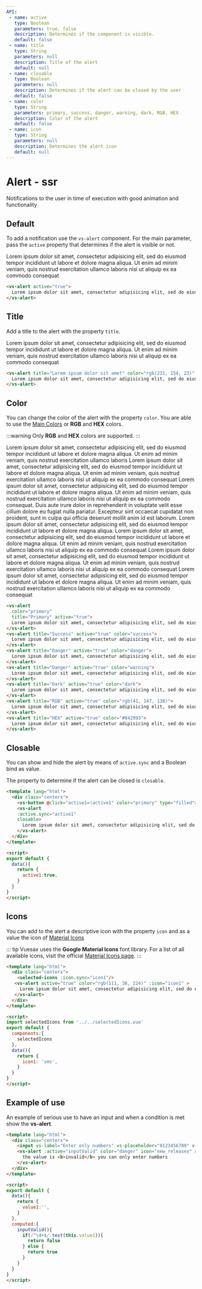 ```yaml
---
API:
 - name: active
   type: Boolean
   parameters: true, false
   description: Determines if the component is visible.
   default: false
 - name: title
   type: String
   parameters: null
   description: Title of the alert
   default: null
 - name: closable
   type: Boolean
   parameters: null
   description: Determines if the alert can be closed by the user
   default: false
 - name: color
   type: String
   parameters: primary, success, danger, warning, dark, RGB, HEX
   description: Color of the alert
   default: false
 - name: icon
   type: String
   parameters: null
   description: Determines the alert icon
   default: null
---
```


# Alert **- ssr**

<box header>

  Notifications to the user in time of execution with good animation and functionality

</box>


<box>

## Default

To add a notification use the `vs-alert` component. For the main parameter, pass the `active` property that determines if the alert is visible or not.

<vuecode md>
<div slot="demo">
<vs-alert active="true">
  Lorem ipsum dolor sit amet, consectetur adipisicing elit, sed do eiusmod tempor incididunt ut labore et dolore magna aliqua. Ut enim ad minim veniam, quis nostrud exercitation ullamco laboris nisi ut aliquip ex ea commodo consequat
</vs-alert>
</div>
<div slot="code">

```html
<vs-alert active="true">
  Lorem ipsum dolor sit amet, consectetur adipisicing elit, sed do eiusmod tempor incididunt ut labore et dolore magna aliqua. Ut enim ad minim veniam, quis nostrud exercitation ullamco laboris nisi ut aliquip ex ea commodo consequat
</vs-alert>
```

</div>
</vuecode>
</box>

<box>

## Title

Add a title to the alert with the property `title`.

<vuecode md>
<div slot="demo">
<vs-alert title="Lorem ipsum dolor sit amet" color="rgb(231, 154, 23)" active="true">
  Lorem ipsum dolor sit amet, consectetur adipisicing elit, sed do eiusmod tempor incididunt ut labore et dolore magna aliqua. Ut enim ad minim veniam, quis nostrud exercitation ullamco laboris nisi ut aliquip ex ea commodo consequat
</vs-alert>
</div>
<div slot="code">

```html
<vs-alert title="Lorem ipsum dolor sit amet" color="rgb(231, 154, 23)" active="true">
  Lorem ipsum dolor sit amet, consectetur adipisicing elit, sed do eiusmod tempor incididunt ut labore et dolore magna aliqua. Ut enim ad minim veniam, quis nostrud exercitation ullamco laboris nisi ut aliquip ex ea commodo consequat
</vs-alert>
```

</div>
</vuecode>
</box>

<box>

## Color

You can change the color of the alert with the property `color`. You are able to use the [Main Colors](/theme/) or **RGB** and **HEX** colors.

:::warning
  Only **RGB** and **HEX** colors are supported.
:::

<vuecode md>
<div slot="demo">
<vs-alert  title="Primary" active="true" color="primary">
  Lorem ipsum dolor sit amet, consectetur adipisicing elit, sed do eiusmod tempor incididunt ut labore et dolore magna aliqua. Ut enim ad minim veniam, quis nostrud exercitation ullamco laboris
</vs-alert>
<vs-alert style="margin-top: 10px" title="Success" active="true" color="success">
  Lorem ipsum dolor sit amet, consectetur adipisicing elit, sed do eiusmod tempor incididunt ut labore et dolore magna aliqua. Ut enim ad minim veniam, quis nostrud exercitation ullamco laboris nisi ut aliquip ex ea commodo consequat
</vs-alert>
<vs-alert style="margin-top: 10px" title="Danger" active="true" color="danger">
  Lorem ipsum dolor sit amet, consectetur adipisicing elit, sed do eiusmod tempor incididunt ut labore et dolore magna aliqua. Ut enim ad minim veniam, quis nostrud exercitation ullamco laboris nisi ut aliquip ex ea commodo consequat. Duis aute irure dolor in reprehenderit in voluptate velit esse cillum dolore eu fugiat nulla pariatur. Excepteur sint occaecat cupidatat non proident, sunt in culpa qui officia deserunt mollit anim id est laborum.
</vs-alert>
<vs-alert style="margin-top: 10px" title="Danger" active="true" color="warning">
  Lorem ipsum dolor sit amet, consectetur adipisicing elit, sed do eiusmod tempor incididunt ut labore et dolore magna aliqua.
</vs-alert>
<vs-alert style="margin-top: 10px" title="Dark" active="true" color="dark">
  Lorem ipsum dolor sit amet, consectetur adipisicing elit, sed do eiusmod tempor incididunt ut labore et dolore magna aliqua. Ut enim ad minim veniam, quis nostrud exercitation ullamco laboris nisi ut aliquip ex ea commodo consequat
</vs-alert>
<vs-alert style="margin-top: 10px" title="RGB" active="true" color="rgb(41, 147, 138)">
  Lorem ipsum dolor sit amet, consectetur adipisicing elit, sed do eiusmod tempor incididunt ut labore et dolore magna aliqua. Ut enim ad minim veniam, quis nostrud exercitation ullamco laboris nisi ut aliquip ex ea commodo consequat
</vs-alert>
<vs-alert style="margin-top: 10px" title="HEX" active="true" color="#842993">
  Lorem ipsum dolor sit amet, consectetur adipisicing elit, sed do eiusmod tempor incididunt ut labore et dolore magna aliqua. Ut enim ad minim veniam, quis nostrud exercitation ullamco laboris nisi ut aliquip ex ea commodo consequat
</vs-alert>
</div>
<div slot="code">

```html
<vs-alert
  color="primary"
  title="Primary" active="true">
  Lorem ipsum dolor sit amet, consectetur adipisicing elit, sed do eiusmod tempor incididunt ut labore et dolore magna aliqua. Ut enim ad minim veniam, quis nostrud exercitation ullamco laboris
</vs-alert>
<vs-alert title="Success" active="true" color="success">
  Lorem ipsum dolor sit amet, consectetur adipisicing elit, sed do eiusmod tempor incididunt ut labore et dolore magna aliqua. Ut enim ad minim veniam, quis nostrud exercitation ullamco laboris nisi ut aliquip ex ea commodo consequat
</vs-alert>
<vs-alert title="Danger" active="true" color="danger">
  Lorem ipsum dolor sit amet, consectetur adipisicing elit, sed do eiusmod tempor incididunt ut labore et dolore magna aliqua. Ut enim ad minim veniam, quis nostrud exercitation ullamco laboris nisi ut aliquip ex ea commodo consequat. Duis aute irure dolor in reprehenderit in voluptate velit esse cillum dolore eu fugiat nulla pariatur. Excepteur sint occaecat cupidatat non proident, sunt in culpa qui officia deserunt mollit anim id est laborum.
</vs-alert>
<vs-alert title="Danger" active="true" color="warning">
  Lorem ipsum dolor sit amet, consectetur adipisicing elit, sed do eiusmod tempor incididunt ut labore et dolore magna aliqua.
</vs-alert>
<vs-alert title="Dark" active="true" color="dark">
  Lorem ipsum dolor sit amet, consectetur adipisicing elit, sed do eiusmod tempor incididunt ut labore et dolore magna aliqua. Ut enim ad minim veniam, quis nostrud exercitation ullamco laboris nisi ut aliquip ex ea commodo consequat
</vs-alert>
<vs-alert title="RGB" active="true" color="rgb(41, 147, 138)">
  Lorem ipsum dolor sit amet, consectetur adipisicing elit, sed do eiusmod tempor incididunt ut labore et dolore magna aliqua. Ut enim ad minim veniam, quis nostrud exercitation ullamco laboris nisi ut aliquip ex ea commodo consequat
</vs-alert>
<vs-alert title="HEX" active="true" color="#842993">
  Lorem ipsum dolor sit amet, consectetur adipisicing elit, sed do eiusmod tempor incididunt ut labore et dolore magna aliqua. Ut enim ad minim veniam, quis nostrud exercitation ullamco laboris nisi ut aliquip ex ea commodo consequat
</vs-alert>
```

</div>
</vuecode>
</box>

<box>

## Closable

You can show and hide the alert by means of `active.sync` and a Boolean bind as value.

The property to determine if the alert can be closed is `closable`.

<vuecode md>
<div slot="demo">
  <Demos-Alert-Closable />
</div>
<div slot="code">

```html
<template lang="html">
  <div class="centerx">
    <vs-button @click="active1=!active1" color="primary" type="filled">{{!active1?'Open Alert':'Close Alert'}}</vs-button>
    <vs-alert
    :active.sync="active1"
    closable>
      Lorem ipsum dolor sit amet, consectetur adipisicing elit, sed do eiusmod tempor incididunt ut labore et dolore magna aliqua. Ut enim ad minim veniam, quis nostrud exercitation ullamco laboris nisi ut aliquip ex ea commodo consequat
    </vs-alert>
  </div>
</template>

<script>
export default {
  data(){
    return {
      active1:true,
    }
  }
}
</script>
```

</div>
</vuecode>
</box>

<box>

## Icons

You can add to the alert a descriptive icon with the property `icon` and as a value the icon of [Material Icons](https://material.io/icons/)

::: tip
Vuesax uses the **Google Material Icons** font library. For a list of all available icons, visit the official [Material Icons page](https://material.io/icons/).
:::

<vuecode md>
<div slot="demo">
  <Demos-Alert-Icons />
</div>
<div slot="code">

```html
<template lang="html">
  <div class="centerx">
    <selected-icons :icon.sync="icon1"/>
   <vs-alert active="true" color="rgb(111, 38, 224)" :icon="icon1" >
     Lorem ipsum dolor sit amet, consectetur adipisicing elit, sed do eiusmod tempor incididunt ut labore et dolore magna aliqua. Ut enim ad minim veniam, quis nostrud exercitation ullamco laboris nisi ut aliquip ex ea commodo consequat
   </vs-alert>
  </div>
</template>

<script>
import selectedIcons from '../../selectedIcons.vue'
export default {
  components:{
    selectedIcons
  },
  data(){
    return {
      icon1: 'sms',
    }
  }
}
</script>
```

</div>
</vuecode>
</box>

<box>

## Example of use

An example of serious use to have an input and when a condition is met show the **vs-alert**.

<vuecode md>
<div slot="demo">
  <Demos-Alert-Exampleofuse />
</div>
<div slot="code">

```html
<template lang="html">
  <div class="centerx">
    <input vs-label="Enter only numbers" vs-placeholder="0123456789" v-model="value1"/>
    <vs-alert :active="inputValid" color="danger" icon="new_releases" >
      the value is <b>invalid</b> you can only enter numbers
    </vs-alert>
  </div>
</template>

<script>
export default {
  data(){
    return {
      value1:'',
    }
  },
  computed:{
    inputValid(){
      if(/^\d+$/.test(this.value1)){
        return false
      } else {
        return true
      }
    }
  }
}
</script>
```

</div>
</vuecode>
</box>

